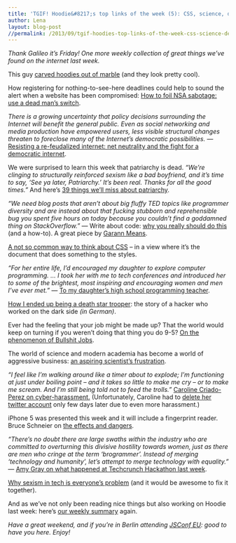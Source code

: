 ```yaml
---
title: 'TGIF! Hoodie&#8217;s top links of the week (5): CSS, science, death star troopers, bullshit jobs and the end of patriarchy'
author: Lena
layout: blog-post
//permalink: /2013/09/tgif-hoodies-top-links-of-the-week-css-science-death-star-troopers-bullshit-jobs-and-the-end-of-patriarchy/
---
```

*Thank Galileo it’s Friday! One more weekly collection of great things we’ve found on the internet last week.*

This guy [carved hoodies out of marble][1] (and they look pretty cool).

<p id="stand-first" itemprop="description" data-component="Article:standfirst_cta">
  How registering for nothing-to-see-here deadlines could help to sound the alert when a website has been compromised: <a href="http://www.theguardian.com/technology/2013/sep/09/nsa-sabotage-dead-mans-switch?CMP=twt_gu">How to foil NSA sabotage: use a dead man&#8217;s switch</a>.
</p>

*There is a growing uncertainty that policy decisions surrounding the Internet will benefit the general public. Even as social networking and media production have empowered users, less visible structural changes threaten to foreclose many of the Internet’s democratic possibilities.* &#8212; [Resisting a re-feudalized internet: net neutrality and the fight for a democratic internet][2].

We were surprised to learn this week that patriarchy is dead. *&#8220;We’re clinging to structurally reinforced sexism like a bad boyfriend, and it’s time to say, &#8216;See ya later, Patriarchy.&#8217; It’s been real. Thanks for all the good times.&#8221;* And here&#8217;s [39 things we&#8217;ll miss about patriarchy][3].

*&#8220;We need blog posts that aren’t about big fluffy TED topics like programmer diversity and are instead about that fucking stubborn and reprehensible bug you spent five hours on today because you couldn’t find a goddamned thing on StackOverflow.&#8221;* &#8212; Write about code: [why you really should do this][4] (and a how-to). A great piece by [Garann Means][5].

[A not so common way to think about CSS][6] &#8211; in a view where it&#8217;s the document that does something to the styles.

*&#8220;For her entire life, I&#8217;d encouraged my daughter to explore computer programming. &#8230; I took her with me to tech conferences and introduced her to some of the brightest, most inspiring and encouraging women and men I&#8217;ve ever met.&#8221;* &#8212; [To my daughter&#8217;s high school programming teacher][7].

<p itemprop="description" data-component="Article:standfirst_cta">
  <a href="http://ds.ccc.de/097/ds097-ausstieg-gewissen.pdf">How I ended up being a death star trooper</a>: the story of a hacker who worked on the dark side <em>(in German)</em>.
</p>

<p itemprop="description" data-component="Article:standfirst_cta">
  Ever had the feeling that your job might be made up? That the world would keep on turning if you weren’t doing that thing you do 9-5? <a href="http://www.strikemag.org/bullshit-jobs/">On the phenomenon of Bullshit Jobs</a>.
</p>

<p itemprop="description" data-component="Article:standfirst_cta">
  The world of science and modern academia has become a world of aggressive business: <a href="http://crypto.junod.info/2013/09/09/an-aspiring-scientists-frustration-with-modern-day-academia-a-resignation/">an aspiring scientist&#8217;s frustration</a>.
</p>

*&#8220;I feel like I’m walking around like a timer about to explode; I’m functioning at just under boiling point – and it takes so little to make me cry – or to make me scream. And I’m still being told not to feed the trolls.&#8221;* [Caroline Criado-Perez on cyber-harassment.][8] (Unfortunately, Caroline had to [delete her twitter account][9] only few days later due to even more harassment.)

iPhone 5 was presented this week and it will include a fingerprint reader. Bruce Schneier on [the effects and dangers][10].

*&#8220;There’s no doubt there are large swaths within the industry who are committed to overturning this divisive hostility towards women, just as there are men who cringe at the term &#8216;brogrammer&#8217;. Instead of merging &#8216;technology and humanity&#8217;, let’s attempt to merge technology with equality.&#8221;* &#8212; [Amy Gray on what happened at Techcrunch Hackathon last week][11].

[Why sexism in tech is everyone&#8217;s problem][12] (and it would be awesome to fix it together).

And as we&#8217;ve not only been reading nice things but also working on Hoodie last week: here&#8217;s [our weekly summary][13] again.

*Have a great weekend, and if you&#8217;re in Berlin attending [JSConf EU][14]: good to have you here. Enjoy!*

 [1]: http://twistedsifter.com/2013/09/clothes-carved-from-marble-alex-seton/
 [2]: http://www.newamerica.net/sites/newamerica.net/files/articles/08-v19-2-Meinrath-Final.pdf
 [3]: http://nymag.com/thecut/2013/09/39-things-well-miss-about-patriarchy.html
 [4]: http://www.garann.com/dev/2013/how-to-blog-about-code-and-give-zero-fucks/
 [5]: http://twitter.com/garannm
 [6]: http://fronx.tumblr.com/post/60835151734/a-not-so-common-way-to-think-about-css
 [7]: https://www.usenix.org/blog/my-daughters-high-school-programming-teacher
 [8]: http://www.newstatesman.com/internet/2013/09/caroline-criado-perezs-speech-cyber-harassment-womens-aid-conference
 [9]: http://www.theguardian.com/technology/2013/sep/06/caroline-craido-perez-deletes-twitter-account
 [10]: https://www.schneier.com/blog/archives/2013/09/iphone_fingerpr.html
 [11]: http://www.theguardian.com/commentisfree/2013/sep/09/titstare-app-women-tech-sexism
 [12]: http://venturevillage.eu/opinion-sexism-in-tech
 [13]: http://weekly.hood.ie/2013/09/09.html
 [14]: http://2013.jsconf.eu/
